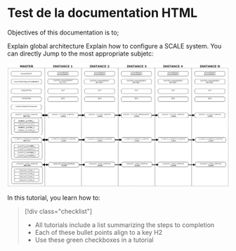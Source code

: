 # Test de la documentation HTML 

Objectives of this documentation is to;

Explain global architecture
Explain how to configure a SCALE system.
You can directly Jump to the most appropriate subjetc:


![Architecture](images/Global_architecture.png)



In this tutorial, you learn how to:

> [!div class="checklist"]
> * All tutorials include a list summarizing the steps to completion
> * Each of these bullet points align to a key H2
> * Use these green checkboxes in a tutorial

